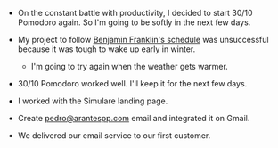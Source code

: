 - On the constant battle with productivity, I decided to start 30/10 Pomodoro again. So I'm going to be softly in the next few days.

- My project to follow [Benjamin Franklin's schedule](/zettelkasten/benjamin-franklin-s-schedule) was unsuccessful because it was tough to wake up early in winter.

  - I'm going to try again when the weather gets warmer.

- 30/10 Pomodoro worked well. I'll keep it for the next few days.

- I worked with the Simulare landing page.

- Create pedro@arantespp.com email and integrated it on Gmail.

- We delivered our email service to our first customer.
